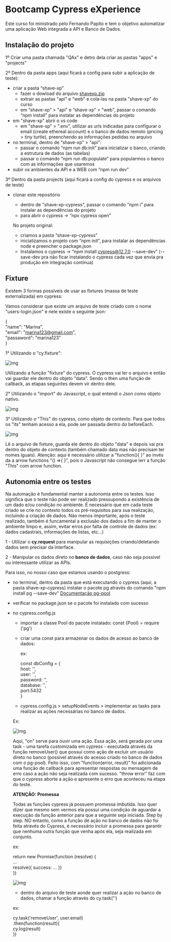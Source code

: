 # Bootcamp Cypress eXperience

Este curso foi ministrado pelo Fernando Papito e tem o objetivo automatizar uma aplicação Web integrada a API e Banco de Dados.


## Instalação do projeto

1º Criar uma pasta chamada "QAx" e detro dela criar as pastas "apps" e "projects"

2º Dentro da pasta apps (aqui ficará a config para subir a aplicação de teste):

- criar a pasta “shave-xp”
  - fazer o dowload do arquivo [shavexp.zip](/instalacao_project/shavexp-mvp-1.zip)
  - extrair as pastas "api" e "web" e cola-las na pasta "shave-xp" do curso
  - em “shave-xp” > "api" e “shave-xp” > "web", passar o comando “npm install” para instalar as dependências do projeto
- em "shave-xp" abrir o vs code
  - em "shave-sp" > ".env", utilizar as urls indicadas para configurar o email (create ethereal account) e o  banco de dados remoto (pricing > tiny turtle), preenchendo as informações pedidas no arquivo
- no terminal, dentro de “shave-xp” > "api":
  - passar o comando “npm run db:init” para inicializar o banco, criando a estrutura de dados (as tabelas)
  - passar o comando “npm run db:populate” para popularmos o banco com as informações que usaremos
- subir os ambientes da API e a WEB com “npm run dev”


3º Dentro da pasta projects (aqui ficará a config do cypress e os arquivos de teste)

- clonar este repositório
  - dentro de "shave-xp-cypress", passar o comando "npm i" para instalar as dependências do projeto
  - para abrir o cypress → “npx cypress open”


  No projeto original:
    - criamos a pasta “shave-xp-cypress”
    - inicializamos o projeto com “npm init”, para instalar as dependências node e preencher o package.json
    - Instalamos o cypress → “npm install cypress@12.7.0 --save-dev”
    (--save-dev pra não ficar instalando o cypress cada vez que envia pra produção em integração contínua)

## Fixture

Existem 3 formas possíveis de usar as fixtures (massa de teste externalizada) em cypress:

Vamos considerar que existe um arquivo de teste criado com o nome "users-login.json" e nele existe o seguinte json:

{  
    "name": "Marina",  
    "email": "marina123@gmail.com",  
    "passaword": "marina123"  
}  

1° Utilizando o "cy.fixture":

![img](/midia/cyFixture.png)

Utilizando a função "fixture" do cypress.
O cypress vai ler o arquivo e então vai guardar ele dentro do objeto "data".
Sendo o then uma função de callback, as etapas seguintes devem vir dentro dele.

2° Utilizando o "import" do Javascript, o qual entendi o Json como objeto nativo.

![img](/midia/importJavaScript.png)

3° Utilizando o "This" do cypress, como objeto de contexto. Para que todos os "its" tenham acesso a ela, pode ser passada dentro do beforeEach.

![img](/midia/this.png)

Lê o arquivo de fixture, guarda ele dentro do objeto "data" e depois vai pra dentro do objeto de contexto (também chamado data mas não precisam ter nomes iguais).
Atenção: aqui é necessário utilizar a "function(){ }" ao invés da a arrow functions "() =>{ }", pois o Javascript não consegue lerr a função "This" com arrow function.

## Autonomia entre os testes

Na automação é fundamental manter a autonomia entre os testes. Isso significa que o teste não pode ser realizado pressupondo a existência de um dado e/ou condição no ambiente. 
É necessário que em cada teste criado se crie no contexto todos os pré-requisitos para sua realização, incluindo a criação de dados. Não menos importante, após o teste realizado, também é funcamental a exclusão dos dados a fim de manter o ambiente limpo e, assim, evitar erros por falta de controle de dados (ex: dados cadastrais, informações de listas, etc...)

1 - Utilizar o **cy.request** para manipular as requisições criando/deletando dados sem precisar da interface.

2 - Manipular os dados direto no **banco de dados**, caso não seja possível ou interessante utilizar as APIs.

  Para isso, no nosso caso que estamos usando o postgress:

  - no terminal, dentro da pasta que está executando o cypress (aqui, a pasta shave-xp-cypress) instalar o pacote pg através do comando "npm install pg --save-dev" [Documentação pg-pool](https://www.npmjs.com/package/pg-pool)
  - verificar no package.json se o pacote foi instalado com sucesso
  - no cypress.config.js
    - importar a classe Pool do pacote instalado: const {Pool} = require ('pg')
    - criar uma const para armazenar os dados de acesso ao banco de dados:
      
      ex:  
  
      const dbConfig = {  
        host: '',  
        user: '',  
        password: '',  
        database: '',  
        port:5432  
    }  

    - cypress.config.js > setupNodeEvents > implementar as tasks para realizar as ações necessárias no banco de dados.

    Ex:

    ![img](/midia/pgPool.png)

    Aqui, "on" serve para ouvir uma ação. Essa ação, será gerada por uma task - uma tarefa customizada em cypress - executada através da função removeUser() que possui como ação de excluir um usuário direto no banco (possível através do acesso criado no banco de dados com o pg-pool).
    Feito isso, com "function(error, result)" foi adicionada uma função de callback para apresentar respostas ou mensagem de erro caso a ação não seja realizada com sucesso.
    "throw error" faz com que o cypress aborte a ação e apresente o erro que aconteceu na etapa do teste.

    **ATENÇÃO: Promessa**

    Todas as funções cypress já possuem promessa imbutida. Isso quer dizer que mesmo sem vermos ela possui uma condição de aguardar a execução da função anterior para que a seguinte seja iniciada. Step by step.
    NO entanto, como a função de ação no banco de dados não foi feita através do Cypress, é necessário incluir a promessa para garantir que nenhuma outra função que venha após ela, seja realizada em conjunto. 

    ex:   

    return new Promise(function (resolve) {  
      ...  
      resolve({ success: ... })  
    })  

    ![img](/midia/promise.png)

    - dentro do arquivo de teste aonde quer realizar a ação no banco de dados, chamar a função através do cy.task('')

    ex:  
  
    cy.task('removeUser', user.email)  
                .then(function(result){  
                    cy.log(result)  
                })  


  
